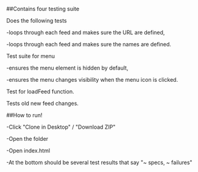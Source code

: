 ##Contains four testing suite

Does the following tests

-loops through each feed and makes sure the URL are defined,

-loops through each feed and makes sure the names are defined.

Test suite for menu

-ensures the menu element is hidden by default,

-ensures the menu changes visibility when the menu icon is clicked.

Test for loadFeed function.

Tests old new feed changes.

##How to run!

-Click "Clone in Desktop" / "Download ZIP"

-Open the folder

-Open index.html 

-At the bottom should be several test results that say "~ specs, ~ failures"